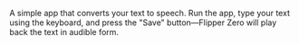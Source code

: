 A simple app that converts your text to speech. Run the app, type your text using the keyboard, and press the "Save" button—Flipper Zero will play back the text in audible form.
